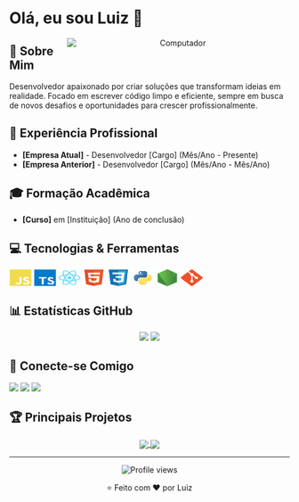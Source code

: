 # Olá, eu sou Luiz 👋

<div align="center">
  <img src="https://raw.githubusercontent.com/MicaelliMedeiros/micaellimedeiros/master/image/computer-illustration.png" min-width="400px" max-width="400px" width="400px" align="right" alt="Computador">
</div>

## 💫 Sobre Mim
Desenvolvedor apaixonado por criar soluções que transformam ideias em realidade. Focado em escrever código limpo e eficiente, sempre em busca de novos desafios e oportunidades para crescer profissionalmente.

## 🚀 Experiência Profissional
- **[Empresa Atual]** - Desenvolvedor [Cargo] (Mês/Ano - Presente)
- **[Empresa Anterior]** - Desenvolvedor [Cargo] (Mês/Ano - Mês/Ano)

## 🎓 Formação Acadêmica
- **[Curso]** em [Instituição] (Ano de conclusão)

## 💻 Tecnologias & Ferramentas

<div style="display: inline_block">
  <img align="center" alt="JavaScript" height="30" width="40" src="https://raw.githubusercontent.com/devicons/devicon/master/icons/javascript/javascript-plain.svg">
  <img align="center" alt="TypeScript" height="30" width="40" src="https://raw.githubusercontent.com/devicons/devicon/master/icons/typescript/typescript-plain.svg">
  <img align="center" alt="React" height="30" width="40" src="https://raw.githubusercontent.com/devicons/devicon/master/icons/react/react-original.svg">
  <img align="center" alt="HTML5" height="30" width="40" src="https://raw.githubusercontent.com/devicons/devicon/master/icons/html5/html5-original.svg">
  <img align="center" alt="CSS3" height="30" width="40" src="https://raw.githubusercontent.com/devicons/devicon/master/icons/css3/css3-original.svg">
  <img align="center" alt="Python" height="30" width="40" src="https://raw.githubusercontent.com/devicons/devicon/master/icons/python/python-original.svg">
  <img align="center" alt="Node.js" height="30" width="40" src="https://raw.githubusercontent.com/devicons/devicon/master/icons/nodejs/nodejs-original.svg">
  <img align="center" alt="Git" height="30" width="40" src="https://raw.githubusercontent.com/devicons/devicon/master/icons/git/git-original.svg">
</div>

## 📊 Estatísticas GitHub

<div align="center">
  <img height="180em" src="https://github-readme-stats.vercel.app/api?username=luizsoc&show_icons=true&theme=dracula&include_all_commits=true&count_private=true"/>
  <img height="180em" src="https://github-readme-stats.vercel.app/api/top-langs/?username=luizsoc&layout=compact&langs_count=7&theme=dracula"/>
</div>

## 🔗 Conecte-se Comigo

<div>
  <a href="https://www.linkedin.com/in/seu-linkedin" target="_blank"><img src="https://img.shields.io/badge/-LinkedIn-%230077B5?style=for-the-badge&logo=linkedin&logoColor=white" target="_blank"></a>
  <a href="mailto:seu-email@gmail.com"><img src="https://img.shields.io/badge/-Gmail-%23333?style=for-the-badge&logo=gmail&logoColor=white" target="_blank"></a>
  <a href="https://instagram.com/seu-instagram" target="_blank"><img src="https://img.shields.io/badge/-Instagram-%23E4405F?style=for-the-badge&logo=instagram&logoColor=white" target="_blank"></a>
</div>

## 🏆 Principais Projetos

<div align="center">
  <a href="https://github.com/luizsoc/projeto1">
    <img align="center" src="https://github-readme-stats.vercel.app/api/pin/?username=luizsoc&repo=projeto1&theme=dracula" />
  </a>
  <a href="https://github.com/luizsoc/projeto2">
    <img align="center" src="https://github-readme-stats.vercel.app/api/pin/?username=luizsoc&repo=projeto2&theme=dracula" />
  </a>
</div>

---

<div align="center">
  <p>
    <img src="https://komarev.com/ghpvc/?username=luizsoc&color=blueviolet" alt="Profile views" />
  </p>
  
  ⭐️ Feito com ❤️ por Luiz
</div>
